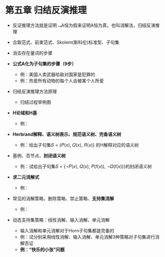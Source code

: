 # 第五章 归结反演推理

- 反证推理方法就是证明﹁A恒为假来证明A恒为真，也叫消解法，归结反演推理
- 合取范式、前束范式、Skolem(斯科伦)标准型、子句集
- 消去存在量词的步骤
- **公式A化为子句集的步骤（9步）**
  - 例：美国人卖武器给敌对国家是犯罪的
  - 例：热爱所有动物的每个人会被某个人所爱
- 归结反演推理方法原理
  - 归结过程举例图
- **H论域和H基**
  - 例：
- **Herbrand解释、语义树表示、规范语义树、完备语义树**
  - 例：给出子句集𝑆 = {𝑃(𝑥), 𝑄(𝑥), 𝑅(𝑥)} 的H解释对应的语义树

- 基例、否节点、**封闭语义树**
  - 例：试给出子句集𝑆 = {¬𝑃(𝑥), 𝑄(𝑥), 𝑃(𝑓(𝑥)), ¬𝑄(𝑓(𝑥))}的封闭语义树

- **求二元消解式**
  - 例：
- 常见的消解策略，删除策略、禁止策略、**支持集消解**
  - 例：
- 动态支持集策略：线性消解、输入消解、单元消解
  - 输入消解和单元消解对于Horn子句集都是完备的
  - 例：试分别采用线性消解、输入消解、单元消解3种策略对子句集进行消解否证
  - **例：“快乐的小张”问题**

